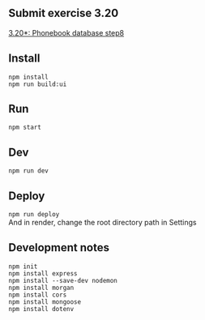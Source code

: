 ## Submit exercise 3.20
[3.20*: Phonebook database step8](<https://fullstackopen.com/en/part3/validation_and_es_lint#exercises-3-19-3-21>)  

## Install
`npm install`  
`npm run build:ui`

## Run
`npm start`  

## Dev
`npm run dev`  

## Deploy
`npm run deploy`  
And in render, change the root directory path in Settings  

## Development notes
```
npm init
npm install express
npm install --save-dev nodemon
npm install morgan
npm install cors
npm install mongoose
npm install dotenv
```